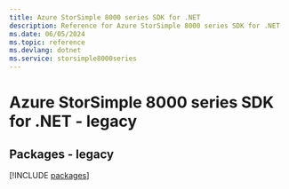 ```yaml
---
title: Azure StorSimple 8000 series SDK for .NET
description: Reference for Azure StorSimple 8000 series SDK for .NET
ms.date: 06/05/2024
ms.topic: reference
ms.devlang: dotnet
ms.service: storsimple8000series
---
```

# Azure StorSimple 8000 series SDK for .NET - legacy
## Packages - legacy
[!INCLUDE [packages](storsimple-8000-series-index.md)]